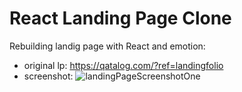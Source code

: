 # React Landing Page Clone

Rebuilding landig page with React and emotion:

- original lp: https://qatalog.com/?ref=landingfolio
- screenshot:
  ![landingPageScreenshotOne](landingPageScreenshotOne.png)
